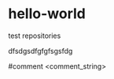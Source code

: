 # hello-world 
test repositories

dfsdgsdfgfgfsgsfdg



<ignored text> <TP-2> <ignored text> #comment <comment_string>

